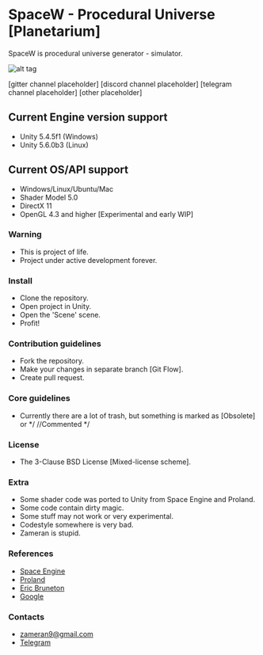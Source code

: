 # SpaceW - Procedural Universe [Planetarium] #

SpaceW is procedural universe generator - simulator.

![alt tag](https://github.com/zameran/SpaceW/blob/develop/Logo.png?raw=true)

[gitter channel placeholder]
[discord channel placeholder]
[telegram channel placeholder]
[other placeholder]

## Current Engine version support ##
* Unity 5.4.5f1 (Windows)
* Unity 5.6.0b3 (Linux)

## Current OS/API support ##
* Windows/Linux/Ubuntu/Mac
* Shader Model 5.0
* DirectX 11
* OpenGL 4.3 and higher [Experimental and early WIP]

### Warning ###
* This is project of life.
* Project under active development forever.

### Install ###
* Clone the repository.
* Open project in Unity.
* Open the 'Scene' scene.
* Profit!

### Contribution guidelines ###
* Fork the repository.
* Make your changes in separate branch [Git Flow].
* Create pull request.

### Core guidelines ###
* Currently there are a lot of trash, but something is marked as [Obsolete] or */ //Commented */

### License ###
* The 3-Clause BSD License [Mixed-license scheme].

### Extra ###
* Some shader code was ported to Unity from Space Engine and Proland.
* Some code contain dirty magic.
* Some stuff may not work or very experimental.
* Codestyle somewhere is very bad.
* Zameran is stupid.

### References ###
* [Space Engine](http://spaceengine.org/)
* [Proland](http://proland.imag.fr/)
* [Eric Bruneton](http://www-evasion.imag.fr/Membres/Eric.Bruneton/)
* [Google](https://www.google.com)

### Contacts ###
* [zameran9@gmail.com](zameran9@gmail.com)
* [Telegram](https://t.me/zameran)
